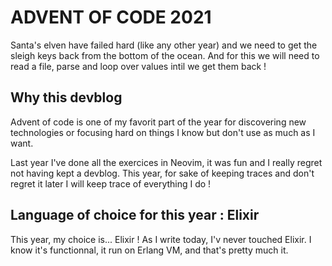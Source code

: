 # ADVENT OF CODE 2021

Santa's elven have failed hard (like any other year) and we need to get the
sleigh keys back from the bottom of the ocean. And for this we will need to read
a file, parse and loop over values intil we get them back !

## Why this devblog

Advent of code is one of my favorit part of the year for discovering new
technologies or focusing hard on things I know but don't use as much as I want.

Last year I've done all the exercices in Neovim, it was fun and I really regret
not having kept a devblog. This year, for sake of keeping traces and don't 
regret it later I will keep trace of everything I do !

## Language of choice for this year : Elixir

This year, my choice is... Elixir ! As I write today, I'v never touched Elixir. 
I know it's functionnal, it run on Erlang VM, and that's pretty much it.
